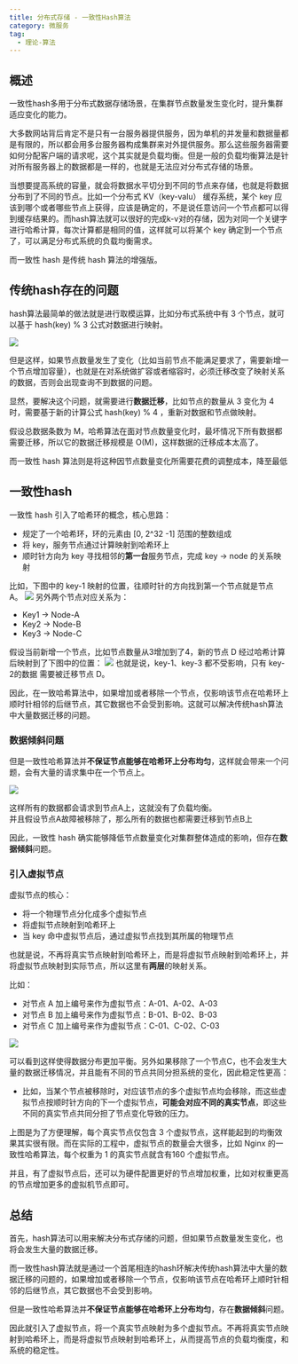 ```yaml
---
title: 分布式存储 - 一致性Hash算法
category: 微服务
tag:
  - 理论-算法
---
```




## 概述
一致性hash多用于分布式数据存储场景，在集群节点数量发生变化时，提升集群适应变化的能力。

大多数网站背后肯定不是只有一台服务器提供服务，因为单机的并发量和数据量都是有限的，所以都会用多台服务器构成集群来对外提供服务。那么这些服务器需要如何分配客户端的请求呢，这个其实就是负载均衡。但是一般的负载均衡算法是针对所有服务器上的数据都是一样的，也就是无法应对分布式存储的场景。

当想要提高系统的容量，就会将数据水平切分到不同的节点来存储，也就是将数据分布到了不同的节点。比如一个分布式 KV（key-valu） 缓存系统，某个 key 应该到哪个或者哪些节点上获得，应该是确定的，不是说任意访问一个节点都可以得到缓存结果的。而hash算法就可以很好的完成k-v对的存储，因为对同一个关键字进行哈希计算，每次计算都是相同的值，这样就可以将某个 key 确定到一个节点了，可以满足分布式系统的负载均衡需求。

而一致性 hash 是传统 hash 算法的增强版。

## 传统hash存在的问题

hash算法最简单的做法就是进行取模运算，比如分布式系统中有 3 个节点，就可以基于 hash(key) % 3 公式对数据进行映射。

![](https://seven97-blog.oss-cn-hangzhou.aliyuncs.com/imgs/202404271619996.png)

但是这样，如果节点数量发生了变化（比如当前节点不能满足要求了，需要新增一个节点增加容量），也就是在对系统做扩容或者缩容时，必须迁移改变了映射关系的数据，否则会出现查询不到数据的问题。

显然，要解决这个问题，就需要进行**数据迁移**，比如节点的数量从 3 变化为 4 时，需要基于新的计算公式 hash(key) % 4 ，重新对数据和节点做映射。

假设总数据条数为 M，哈希算法在面对节点数量变化时，最坏情况下所有数据都需要迁移，所以它的数据迁移规模是 O(M)，这样数据的迁移成本太高了。

而一致性 hash 算法则是将这种因节点数量变化所需要花费的调整成本，降至最低

## 一致性hash
一致性 hash 引入了哈希环的概念，核心思路：
- 规定了一个哈希环，环的元素由 [0, 2^32 -1] 范围的整数组成
- 将 key，服务节点通过计算映射到哈希环上
- 顺时针方向为 key 寻找相邻的**第一台**服务节点，完成 key -> node 的关系映射

比如，下图中的 key-1 映射的位置，往顺时针的方向找到第一个节点就是节点 A。
![](https://seven97-blog.oss-cn-hangzhou.aliyuncs.com/imgs/202404271620743.png)
另外两个节点对应关系为：

- Key1 -> Node-A
- Key2 -> Node-B
- Key3 -> Node-C

假设当前新增一个节点，比如节点数量从3增加到了4，新的节点 D 经过哈希计算后映射到了下图中的位置：
![](https://seven97-blog.oss-cn-hangzhou.aliyuncs.com/imgs/202404271620021.png)
也就是说，key-1、key-3 都不受影响，只有 key-2的数据 需要被迁移节点 D。

因此，在一致哈希算法中，如果增加或者移除一个节点，仅影响该节点在哈希环上顺时针相邻的后继节点，其它数据也不会受到影响。这就可以解决传统hash算法中大量数据迁移的问题。

### 数据倾斜问题
但是一致性哈希算法并**不保证节点能够在哈希环上分布均匀**，这样就会带来一个问题，会有大量的请求集中在一个节点上。

![](https://seven97-blog.oss-cn-hangzhou.aliyuncs.com/imgs/202404271620435.png)

这样所有的数据都会请求到节点A上，这就没有了负载均衡。  
并且假设节点A故障被移除了，那么所有的数据也都需要迁移到节点B上

因此，一致性 hash 确实能够降低节点数量变化对集群整体造成的影响，但存在**数据倾斜**问题。

### 引入虚拟节点

虚拟节点的核心：
- 将一个物理节点分化成多个虚拟节点
- 将虚拟节点映射到哈希环上
- 当 key 命中虚拟节点后，通过虚拟节点找到其所属的物理节点

也就是说，不再将真实节点映射到哈希环上，而是将虚拟节点映射到哈希环上，并将虚拟节点映射到实际节点，所以这里有**两层**的映射关系。

比如：
- 对节点 A 加上编号来作为虚拟节点：A-01、A-02、A-03
- 对节点 B 加上编号来作为虚拟节点：B-01、B-02、B-03
- 对节点 C 加上编号来作为虚拟节点：C-01、C-02、C-03

![](https://seven97-blog.oss-cn-hangzhou.aliyuncs.com/imgs/202404271620952.png)

可以看到这样使得数据分布更加平衡。另外如果移除了一个节点C，也不会发生大量的数据迁移情况，并且能有不同的节点共同分担系统的变化，因此稳定性更高：  
- 比如，当某个节点被移除时，对应该节点的多个虚拟节点均会移除，而这些虚拟节点按顺时针方向的下一个虚拟节点，**可能会对应不同的真实节点**，即这些不同的真实节点共同分担了节点变化导致的压力。

上图是为了方便理解，每个真实节点仅包含 3 个虚拟节点，这样能起到的均衡效果其实很有限。而在实际的工程中，虚拟节点的数量会大很多，比如 Nginx 的一致性哈希算法，每个权重为 1 的真实节点就含有160 个虚拟节点。

并且，有了虚拟节点后，还可以为硬件配置更好的节点增加权重，比如对权重更高的节点增加更多的虚拟机节点即可。

## 总结
首先，hash算法可以用来解决分布式存储的问题，但如果节点数量发生变化，也将会发生大量的数据迁移。

而一致性hash算法就是通过一个首尾相连的hash环解决传统hash算法中大量的数据迁移的问题的，如果增加或者移除一个节点，仅影响该节点在哈希环上顺时针相邻的后继节点，其它数据也不会受到影响。

但是一致性哈希算法并**不保证节点能够在哈希环上分布均匀**，存在**数据倾斜**问题。

因此就引入了虚拟节点，将一个真实节点映射为多个虚拟节点。不再将真实节点映射到哈希环上，而是将虚拟节点映射到哈希环上，从而提高节点的负载均衡度，和系统的稳定性。





